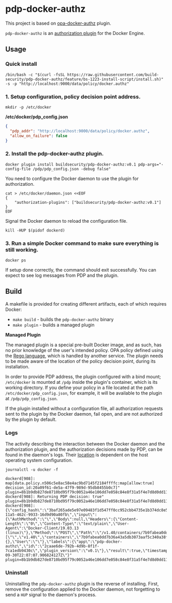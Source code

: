 # pdp-docker-authz

This project is based on [opa-docker-authz](https://github.com/open-policy-agent/opa-docker-authz) plugin.

`pdp-docker-authz` is an [authorization plugin](https://docs.docker.com/engine/extend/plugins_authorization/) for the Docker Engine.

## Usage

### Quick install

```shell script
/bin/bash -c "$(curl -fsSL https://raw.githubusercontent.com/build-security/pdp-docker-authz/feature/bs-1223-install-script/install.sh)" -s -p "http://localhost:9000/data/policy/docker.authz"
```

### 1. Setup configuration, policy decision point address. 

`mkdir -p /etc/docker`

**/etc/docker/pdp_config.json**

```json
{
  "pdp_addr": "http://localhost:9000/data/policy/docker.authz",
  "allow_on_failure": false
}
```
### 2. Install the pdp-docker-authz plugin.

`docker plugin install buildsecurity/pdp-docker-authz:v0.1 pdp-args="-config-file /pdp/pdp_config.json -debug false"`

You need to configure the Docker daemon to use the plugin for authorization.

```shell script
cat > /etc/docker/daemon.json <<EOF
{
    "authorization-plugins": ["buildsecurity/pdp-docker-authz:v0.1"]
}
EOF
```

Signal the Docker daemon to reload the configuration file.

`kill -HUP $(pidof dockerd)`

### 3. Run a simple Docker command to make sure everything is still working.
`docker ps`

If setup done correctly, the command should exit successfully. You can expect to see log messages from PDP and the plugin.

## Build

A makefile is provided for creating different artifacts, each of which requires Docker:

- `make build` - builds the `pdp-docker-authz` binary
- `make plugin` - builds a managed plugin

**Managed Plugin**

The managed plugin is a special pre-built Docker image, and as such, has no prior knowledge of the user's intended policy. OPA policy defined using the [Rego language](https://www.openpolicyagent.org/docs/language-reference.html), which is handled by another service. The plugin needs to be made aware of the location of the policy decision point, during its installation.

In order to provide PDP address, the plugin configured with a bind mount; `/etc/docker` is mounted at `/pdp` inside the plugin's container, which is its working directory. If you define your policy in a file located at the path `/etc/docker/pdp_config.json`, for example, it will be available to the plugin at `/pdp/pdp_config.json`.

If the plugin installed without a configuration file, all authorization requests sent to the plugin by the Docker daemon, fail open, and are not authorized by the plugin by default.

### Logs

The activity describing the interaction between the Docker daemon and the authorization plugin, and the authorization decisions made by PDP, can be found in the daemon's logs. Their [location](https://docs.docker.com/config/daemon/#read-the-logs) is dependent on the host operating system configuration.

`journalctl -u docker -f`

```
dockerd[908]: map[data.policy.n506c5e8ac58e4ac9bd7145f2184ffffc:map[allow:true] decision_id:20a09f61-de5a-47f9-989d-95db8455b0c7]" plugin=8b1b9db827de8710bd95f79c0052a46e106dd7e058c84e8f31a5f4e7d8d0dd11
dockerd[908]: Returning PDP decision: true" plugin=8b1b9db827de8710bd95f79c0052a46e106dd7e058c84e8f31a5f4e7d8d0dd11
dockerd[908]: {\"config_hash\":\"3baf265ade5e97e09483f1d547ff0cc952cbb4735e1b374dc8e588b547587587\",\"decision_id\":\"a14f6f7b-11a5-462c-9933-16d9d90a80fb\",\"input\":{\"AuthMethod\":\"\",\"Body\":null,\"Headers\":{\"Content-Length\":\"0\",\"Content-Type\":\"text/plain\",\"User-Agent\":\"Docker-Client/19.03.13 (linux)\"},\"Method\":\"POST\",\"Path\":\"/v1.40/containers/7b9fabea0dd7b36a43a5db3073aaf5c340a38fb905e54de4bb072886498c7c5f/start\",\"PathArr\":[\"\",\"v1.40\",\"containers\",\"7b9fabea0dd7b36a43a5db3073aaf5c340a38fb905e54de4bb072886498c7c5f\",\"start\"],\"PathPlain\":\"/v1.40/containers/7b9fabea0dd7b36a43a5db3073aaf5c340a38fb905e54de4bb072886498c7c5f/start\",\"Query\":{},\"User\":\"\"},\"labels\":{\"app\":\"pdp-docker-authz\",\"id\":\"2caae6de-792b-4d9b-8f1f-7ca1edb9430c\",\"plugin_version\":\"v0.1\"},\"result\":true,\"timestamp\":\"2020-09-30T22:07:07.906824127Z\"}" plugin=8b1b9db827de8710bd95f79c0052a46e106dd7e058c84e8f31a5f4e7d8d0dd11
```

### Uninstall

Uninstalling the `pdp-docker-authz` plugin is the reverse of installing. First, remove the configuration applied to the Docker daemon, not forgetting to send a `HUP` signal to the daemon's process.
